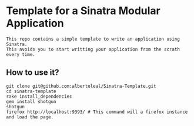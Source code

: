 # Template for a Sinatra Modular Application 
	This repo contains a simple template to write an application using Sinatra. 
	This avoids you to start writting your application from the scrath every time.

## How to use it?
	git clone git@github.com:albertoleal/Sinatra-Template.git
	cd sinatra-template
	rake install_dependencies
	gem install shotgun
	shotgun
	firefox http://localhost:9393/ # This command will a firefox instance and load the page.

